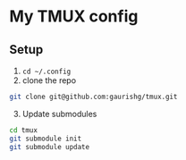 # My TMUX config

## Setup
1. `cd ~/.config`
2. clone the repo
```bash
git clone git@github.com:gaurishg/tmux.git
```
3. Update submodules
```bash
cd tmux
git submodule init
git submodule update
```
